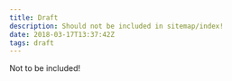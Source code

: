 ```yaml
---
title: Draft
description: Should not be included in sitemap/index!
date: 2018-03-17T13:37:42Z
tags: draft
---
```


Not to be included!
